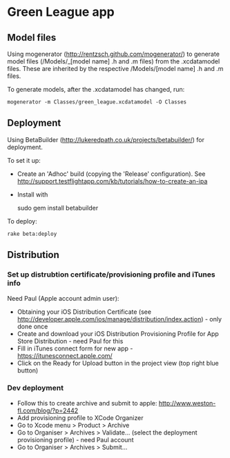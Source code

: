 # Green League app

## Model files

Using mogenerator (http://rentzsch.github.com/mogenerator/) to generate model files (/Models/_[model name] .h and .m files) from the .xcdatamodel files. These are inherited by the respective /Models/[model name] .h and .m files.

To generate models, after the .xcdatamodel has changed, run:

    mogenerator -m Classes/green_league.xcdatamodel -O Classes



## Deployment

Using BetaBuilder (http://lukeredpath.co.uk/projects/betabuilder/) for deployment.

To set it up:

 * Create an 'Adhoc' build (copying the 'Release' configuration). See http://support.testflightapp.com/kb/tutorials/how-to-create-an-ipa
 * Install with
 
	sudo gem install betabuilder
 
To deploy: 

	rake beta:deploy


## Distribution

### Set up distrubtion certificate/provisioning profile and iTunes info
Need Paul (Apple account admin user):

* Obtaining your iOS Distribution Certificate (see http://developer.apple.com/ios/manage/distribution/index.action) - only done once
* Create and download your iOS Distribution Provisioning Profile for App Store Distribution - need Paul for this
* Fill in iTunes connect form for new app - https://itunesconnect.apple.com/
* Click on the Ready for Upload button in the project view (top right blue button)

### Dev deployment
* Follow this to create archive and submit to apple: http://www.weston-fl.com/blog/?p=2442
 * Add provisioning profile to XCode Organizer
 * Go to Xcode menu > Product > Archive
 * Go to Organiser > Archives > Validate... (select the deployment provisioning profile) - need Paul account
 * Go to Organiser > Archives > Submit...

